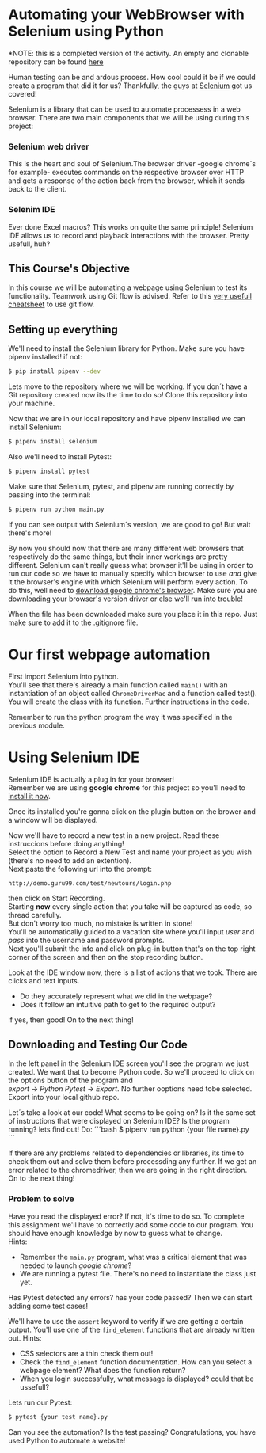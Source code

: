 # Automating your WebBrowser with Selenium using Python #

*NOTE: this is a completed version of the activity. An empty and clonable repository can be found [here](https://github.com/igobyDAG/Final_Project_new.git)

Human testing can be and ardous process. How cool could it be if we could create a program that did it for us?
Thankfully, the guys at [Selenium](https://www.selenium.dev) got us covered!

Selenium is a library that can be used to automate processess in a web browser.
There are two main components that we will be using during this project:
### Selenium web driver ###
This is the heart and soul of Selenium.The browser driver -google chrome´s for example- executes commands on the respective browser over HTTP and gets a response of the action back from the browser, which it sends back to the client.

### Selenim IDE ###
Ever done Excel macros? This works on quite the same principle! Selenium IDE allows us to record and playback interactions with the browser. Pretty usefull, huh?

## This Course's Objective ##
In this course we will be automating a webpage using Selenium to test its functionality.
Teamwork using Git flow is advised. Refer to this [very usefull cheatsheet](https://danielkummer.github.io/git-flow-cheatsheet/) to use git flow.


## Setting up everything ##
We'll need to install the Selenium library for Python. Make sure you have pipenv installed! if not:
```bash
$ pip install pipenv --dev
```
Lets move to the repository where we will be working. If you don´t have a Git repository created now its the time to do so! Clone this repository into your machine.

Now that we are in our local repository and have pipenv installed we can install Selenium:
```bash
$ pipenv install selenium
```
Also we'll need to install Pytest:
```bash
$ pipenv install pytest
```

Make sure that Selenium, pytest, and pipenv are running correctly by passing into the terminal:
```bash
$ pipenv run python main.py
```

If you can see output with Selenium´s version, we are good to go!
But wait there's more!

By now you should now that there are many different web browsers that respectively do the same things, but their inner workings are pretty different. Selenium can't really guess what browser it'll be using in order to run our code so we have to manually specify which browser to use *and* give it the browser's engine with which Selenium will perform every action.
To do this, well need to [download google chrome's browser](https://chromedriver.chromium.org/downloads). Make sure you are downloading your browser's version driver or else we'll run into trouble!

When the file has been downloaded make sure you place it in this repo. Just make sure to add it to the .gitignore file.

# Our first webpage automation #
First import Selenium into python.<br>
You'll see that there's already a main function called ```main()``` with an instantiation of an object called ```ChromeDriverMac``` and a function called test().<br>You will create the class with its function. Further instructions in the code.

Remember to run the python program the way it was specified in the previous module.


# Using Selenium IDE #
Selenium IDE is actually a plug in for your browser! <br>Remember we are using **google chrome** for this project so you'll need to [install it now](https://www.selenium.dev/selenium-ide/).

Once its installed you're gonna click on the plugin button on the brower and a window will be displayed.

Now we'll have to record a new test in a new project. Read these instruccions before doing anything!<br>
Select the option to Record a New Test and name your project as you wish (there's no need to add an extention).<br>
Next paste the following url into the prompt:
```
http://demo.guru99.com/test/newtours/login.php
```
then click on Start Recording.<br>
Starting **now** every single action that you take will be captured as code, so thread carefully.<br>
But don't worry too much, no mistake is written in stone!<br>
You'll be automatically guided to a vacation site where you'll input *user* and *pass* into the username and password prompts.<br>
Next you'll submit the info and click on plug-in button that's on the top right corner of the screen and then on the stop recording button.

Look at the IDE window now, there is a list of actions that we took. There are clicks and text inputs.<br>
* Do they accurately represent what we did in the webpage?
* Does it follow an intuitive path to get to the required output?

if yes, then good! On to the next thing!

## Downloading and Testing Our Code ##
In the left panel in the Selenium IDE screen you'll see the program we just created. We want that to become Python code. So we'll proceed to click on the options button of the program and<br>*export* -> *Python Pytest* -> *Export*. No further ooptions need tobe selected.<br>
Export into your local github repo.

Let´s take a look at our code!
What seems to be going on?
Is it the same set of instructions that were displayed on Selenium IDE?
Is the program running? lets find out!
Do:
´´´bash
$ pipenv run python {your file name}.py
´´´

If there are any problems related to dependencies or libraries, its time to check them out and solve them before processding any further. If we get an error related to the chromedriver, then we are going in the right direction.
On to the next thing!

### Problem to solve ###
Have you read the displayed error? If not, it´s time to do so. To complete this assignment we'll have to correctly add some code to our program. You should have enough knowledge by now to guess what to change.<br>
Hints:
* Remember the ```main.py``` program, what was a critical element that was needed to launch *google chrome*?
* We are running a pytest file. There's no need to instantiate the class just yet.

Has Pytest detected any errors? has your code passed? Then we can start adding some test cases!

We'll have to use the ```assert``` keyword to verify if we are getting a certain output. You'll use one of the ```find_element``` functions that are already written out.
Hints:
* CSS selectors are a thin check them out!
* Check the ```find_element``` function documentation. How can you select a webpage element? What does the function return?
* When you login successfully, what message is displayed? could that be ussefull?

Lets run our Pytest:
```bash
$ pytest {your test name}.py
```
Can you see the automation?
Is the test passing?
Congratulations, you have used Python to automate a website!